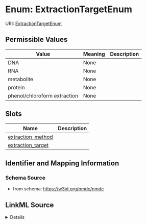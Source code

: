 # Enum: ExtractionTargetEnum



URI: [ExtractionTargetEnum](ExtractionTargetEnum.md)

## Permissible Values

| Value | Meaning | Description |
| --- | --- | --- |
| DNA | None |  |
| RNA | None |  |
| metabolite | None |  |
| protein | None |  |
| phenol/chloroform extraction | None |  |




## Slots

| Name | Description |
| ---  | --- |
| [extraction_method](extraction_method.md) |  |
| [extraction_target](extraction_target.md) |  |






## Identifier and Mapping Information







### Schema Source


* from schema: https://w3id.org/nmdc/nmdc




## LinkML Source

<details>
```yaml
name: ExtractionTargetEnum
from_schema: https://w3id.org/nmdc/nmdc
rank: 1000
permissible_values:
  DNA:
    text: DNA
  RNA:
    text: RNA
  metabolite:
    text: metabolite
  protein:
    text: protein
  phenol/chloroform extraction:
    text: phenol/chloroform extraction

```
</details>